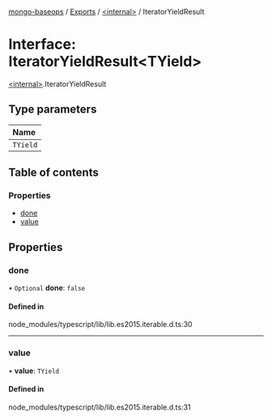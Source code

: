 [mongo-baseops](../README.md) / [Exports](../modules.md) / [\<internal\>](../modules/internal_.md) / IteratorYieldResult

# Interface: IteratorYieldResult\<TYield\>

[\<internal\>](../modules/internal_.md).IteratorYieldResult

## Type parameters

| Name |
| :------ |
| `TYield` |

## Table of contents

### Properties

- [done](internal_.IteratorYieldResult.md#done)
- [value](internal_.IteratorYieldResult.md#value)

## Properties

### done

• `Optional` **done**: ``false``

#### Defined in

node_modules/typescript/lib/lib.es2015.iterable.d.ts:30

___

### value

• **value**: `TYield`

#### Defined in

node_modules/typescript/lib/lib.es2015.iterable.d.ts:31
